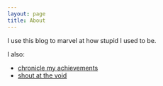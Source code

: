 ```yaml
---
layout: page
title: About
---
```


I use this blog to marvel at how stupid I used to be.

I also:

* [chronicle my achievements](https://www.linkedin.com/in/thedeshpande)
* [shout at the void](https://twitter.com/KanuDeshpande)
